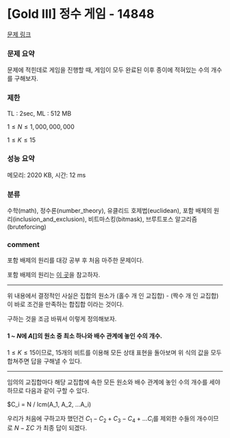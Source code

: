 
# [Gold III] 정수 게임 - 14848

[문제 링크](https://www.acmicpc.net/problem/14848)

### 문제 요약

<p> 문제에 적힌데로 게임을 진행할 때, 게임이 모두 완료된 이후 종이에 적혀있는 수의 개수를 구해보자. </p>

### 제한

TL : 2sec, ML : 512 MB

$1 ≤ N ≤ 1,000,000,000$

$1 ≤ K ≤ 15$

### 성능 요약

메모리: 2020 KB, 시간: 12 ms

### 분류

수학(math), 정수론(number_theory), 유클리드 호제법(euclidean), 포함 배제의 원리(inclusion_and_exclusion), 비트마스킹(bitmask), 브루트포스 알고리즘(bruteforcing)

### comment

포함 배제의 원리를 대강 공부 후 처음 마주한 문제이다.

포함 배제의 원리는 [이 곳](https://ko.wikipedia.org/wiki/%ED%8F%AC%ED%95%A8%EB%B0%B0%EC%A0%9C%EC%9D%98_%EC%9B%90%EB%A6%AC)을 참고하자.

-----------------------------------------------------------------------------------------------------------------------------------------------------------------------

위 내용에서 결정적인 사실은 집합의 원소가 (홀수 개 인 교집합) - (짝수 개 인 교집합) 이 바로 조건을 만족하는 합집합 이라는 것이다.

구하는 것을 조금 바꿔서 이렇게 정의해보자.

#### $1$ ~ $N$에 $A[]$의 원소 중 최소 하나와 배수 관계에 놓인 수의 개수.

$1 ≤ K ≤ 15$이므로, 15개의 비트를 이용해 모든 상태 표현을 돌아보며 위 식의 값을 모두 합쳐주면 답을 구해낼 수 있다.

-----------------------------------------------------------------------------------------------------------------------------------------------------------------------

임의의 교집합마다 해당 교집합에 속한 모든 원소와 배수 관계에 놓인 수의 개수를 세야 하므로 다음과 같이 구할 수 있다.

$C_i = N / lcm(A_1, A_2, ...A_i)

우리가 처음에 구하고자 했던건 $C_1 - C_2 + C_3 - C_4 + ... C_i$를 제외한 수들의 개수이므로 $N - ΣC$ 가 최종 답이 되겠다.

